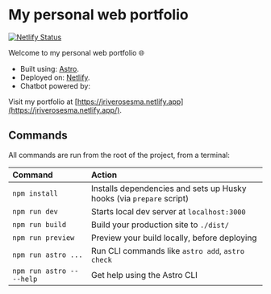 # My personal web portfolio

[![Netlify Status](https://api.netlify.com/api/v1/badges/1223f3f0-623b-4184-a523-aa03fc624aee/deploy-status)](https://app.netlify.com/sites/jriverosesma/deploys)

Welcome to my personal web portfolio 🌐

- Built using: [Astro](https://astro.build/).
- Deployed on: [Netlify](https://www.netlify.com/).
- Chatbot powered by: []()

Visit my portfolio at [https://jriverosesma.netlify.app](https://jriverosesma.netlify.app/).

## Commands

All commands are run from the root of the project, from a terminal:

| Command                   | Action                                           |
| :------------------------ | :----------------------------------------------- |
| `npm install`             | Installs dependencies and sets up Husky hooks (via `prepare` script) |                            |
| `npm run dev`             | Starts local dev server at `localhost:3000`      |
| `npm run build`           | Build your production site to `./dist/`          |
| `npm run preview`         | Preview your build locally, before deploying     |
| `npm run astro ...`       | Run CLI commands like `astro add`, `astro check` |
| `npm run astro -- --help` | Get help using the Astro CLI                     |
